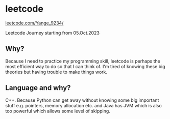 # leetcode

[leetcode.com/Yange_9234/](https://leetcode.com/Yange_9234/)


Leetcode Journey starting from 05.Oct.2023

## Why?

Because I need to practice my programming skill, leetcode is perhaps the most efficient way to do so that I can think of. I'm tired of knowing these big theories but having trouble to make things work.

## Language and why?

C++. Because Python can get away without knowing some big important stuff e.g. pointers, memory allocation etc. and Java has JVM which is also too powerful which allows some level of skipping.    
